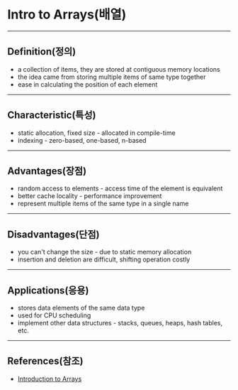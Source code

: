 # Intro to Arrays(배열)

---

## Definition(정의)

- a collection of items, they are stored at contiguous memory locations
- the idea came from storing multiple items of same type together
- ease in calculating the position of each element

---

## Characteristic(특성)

- static allocation, fixed size - allocated in compile-time
- indexing - zero-based, one-based, n-based

---

## Advantages(장점)

- random access to elements - access time of the element is equivalent
- better cache locality - performance improvement
- represent multiple items of the same type in a single name

---

## Disadvantages(단점)

- you can't change the size - due to static memory allocation
- insertion and deletion are difficult, shifting operation costly

---

## Applications(응용)

- stores data elements of the same data type
- used for CPU scheduling
- implement other data structures - stacks, queues, heaps, hash tables, etc.

---

## References(참조)

- [Introduction to Arrays](https://www.geeksforgeeks.org/introduction-to-arrays/)